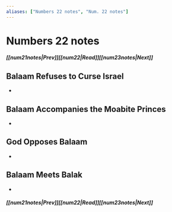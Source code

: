 ```yaml
---
aliases: ["Numbers 22 notes", "Num. 22 notes"]
---
```

# Numbers 22 notes
##### <span class=arrow-left></span>[[num21notes|Prev]]<span class=navigation-separator></span>[[num22|Read]]<span class=navigation-separator></span>[[num23notes|Next]]<span class=arrow-right></span>
## Balaam Refuses to Curse Israel
- 
## Balaam Accompanies the Moabite Princes
- 
## God Opposes Balaam
- 
## Balaam Meets Balak
- 
##### <span class=arrow-left></span>[[num21notes|Prev]]<span class=navigation-separator></span>[[num22|Read]]<span class=navigation-separator></span>[[num23notes|Next]]<span class=arrow-right></span>